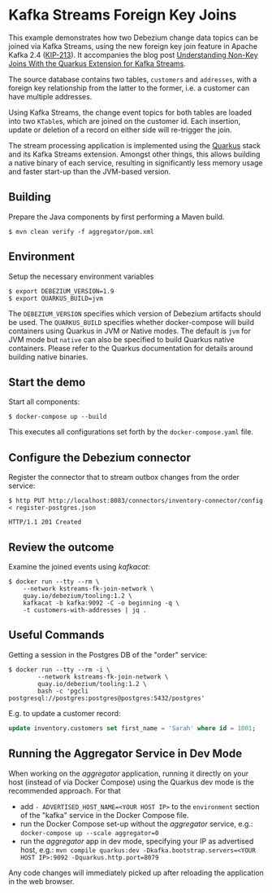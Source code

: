 # Kafka Streams Foreign Key Joins

This example demonstrates how two Debezium change data topics can be joined via Kafka Streams,
using the new foreign key join feature in Apache Kafka 2.4 ([KIP-213](https://cwiki.apache.org/confluence/display/KAFKA/KIP-213+Support+non-key+joining+in+KTable)).
It accompanies the blog post [Understanding Non-Key Joins With the Quarkus Extension for Kafka Streams](https://debezium.io/blog/2021/03/18/understanding-non-key-joins-with-quarkus-extension-for-kafka-streams/).

The source database contains two tables, `customers` and `addresses`, with a foreign key relationship from the latter to the former,
i.e. a customer can have multiple addresses.

Using Kafka Streams, the change event topics for both tables are loaded into two ``KTable``s,
which are joined on the customer id.
Each insertion, update or deletion of a record on either side will re-trigger the join.

The stream processing application is implemented using the [Quarkus](https://quarkus.io) stack and its Kafka Streams extension.
Amongst other things, this allows building a native binary of each service, resulting in significantly less memory usage and faster start-up than the JVM-based version.

## Building

Prepare the Java components by first performing a Maven build.

```console
$ mvn clean verify -f aggregator/pom.xml
```

## Environment

Setup the necessary environment variables

```console
$ export DEBEZIUM_VERSION=1.9
$ export QUARKUS_BUILD=jvm
```

The `DEBEZIUM_VERSION` specifies which version of Debezium artifacts should be used.
The `QUARKUS_BUILD` specifies whether docker-compose will build containers using Quarkus in JVM or Native modes.
The default is `jvm` for JVM mode but `native` can also be specified to build Quarkus native containers.
Please refer to the Quarkus documentation for details around building native binaries.

## Start the demo  

Start all components:

```console
$ docker-compose up --build
```

This executes all configurations set forth by the `docker-compose.yaml` file.

## Configure the Debezium connector

Register the connector that to stream outbox changes from the order service: 

```console
$ http PUT http://localhost:8083/connectors/inventory-connector/config < register-postgres.json

HTTP/1.1 201 Created
```

## Review the outcome

Examine the joined events using _kafkacat_:

```console
$ docker run --tty --rm \
    --network kstreams-fk-join-network \
    quay.io/debezium/tooling:1.2 \
    kafkacat -b kafka:9092 -C -o beginning -q \
    -t customers-with-addresses | jq .
```

## Useful Commands

Getting a session in the Postgres DB of the "order" service:

```console
$ docker run --tty --rm -i \
        --network kstreams-fk-join-network \
        quay.io/debezium/tooling:1.2 \
        bash -c 'pgcli postgresql://postgres:postgres@postgres:5432/postgres'
```

E.g. to update a customer record:

```sql
update inventory.customers set first_name = 'Sarah' where id = 1001;
```

## Running the Aggregator Service in Dev Mode

When working on the _aggregator_ application, running it directly on your host (instead of via Docker Compose)
using the Quarkus dev mode is the recommended approach.
For that

* add `- ADVERTISED_HOST_NAME=<YOUR HOST IP>` to the `environment` section of the "kafka" service in the Docker Compose file.
* run the Docker Compose set-up without the _aggregator_ service, e.g.: `docker-compose up --scale aggregator=0`
* run the *aggregator* app in dev mode, specifying your IP as advertised host, e.g.: `mvn compile quarkus:dev -Dkafka.bootstrap.servers=<YOUR HOST IP>:9092 -Dquarkus.http.port=8079`

Any code changes will immediately picked up after reloading the application in the web browser.
